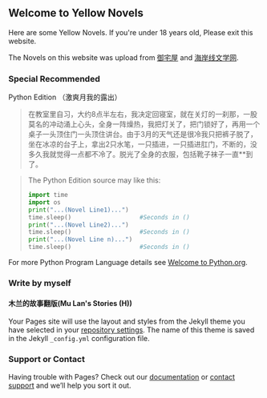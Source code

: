 ## Welcome to Yellow Novels

Here are some Yellow Novels. If you're under 18 years old, Please exit this website.

The Novels on this website was upload from [御宅屋](m.yuzhaiwu.live) and [海岸线文学网](www.haxwenx.com).

### Special Recommended

Python Edition （激爽月我的露出）

>在教室里自习，大约8点半左右，我决定回寝室，就在关灯的一刹那，一股莫名的冲动涌上心头，全身一阵燥热，我把灯关了，把门锁好了，再用一个桌子一头顶住门一头顶住讲台。由于3月的天气还是很冷我只把裤子脱了，坐在冰凉的台子上，拿出2只水笔，一只插进，一只插进肛门，不断的，没多久我就觉得一点都不冷了。脱光了全身的衣服，包括靴子袜子一直\*\*到了。

>The Python Edition source may like this: <br> 
>```Python
>import time
>import os
>print("...(Novel Line1)...")
>time.sleep()                   #Seconds in ()
>print("...(Novel Line2)...")
>time.sleep()                   #Seconds in ()
>print("...(Novel Line n)...")
>time.sleep()                   #Seconds in ()
>```
For more Python Program Language details see [Welcome to Python.org](https://www.python.org/).

### Write by myself

#### 木兰的故事翻版(Mu Lan's Stories (H))
Your Pages site will use the layout and styles from the Jekyll theme you have selected in your [repository settings](https://github.com/AndySoftwareExploit/Yellow-Novels/settings). The name of this theme is saved in the Jekyll `_config.yml` configuration file.

### Support or Contact

Having trouble with Pages? Check out our [documentation](https://help.github.com/categories/github-pages-basics/) or [contact support](https://github.com/contact) and we’ll help you sort it out.
